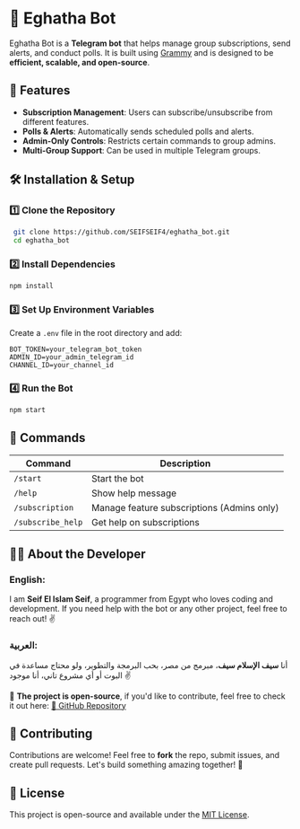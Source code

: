 # 🤖 Eghatha Bot

Eghatha Bot is a **Telegram bot** that helps manage group subscriptions, send alerts, and conduct polls. It is built using [Grammy](https://grammy.dev/) and is designed to be **efficient, scalable, and open-source**.

## 🚀 Features

- **Subscription Management**: Users can subscribe/unsubscribe from different features.
- **Polls & Alerts**: Automatically sends scheduled polls and alerts.
- **Admin-Only Controls**: Restricts certain commands to group admins.
- **Multi-Group Support**: Can be used in multiple Telegram groups.

## 🛠️ Installation & Setup

### **1️⃣ Clone the Repository**

```sh
 git clone https://github.com/SEIFSEIF4/eghatha_bot.git
 cd eghatha_bot
```

### **2️⃣ Install Dependencies**

```sh
npm install
```

### **3️⃣ Set Up Environment Variables**

Create a `.env` file in the root directory and add:

```env
BOT_TOKEN=your_telegram_bot_token
ADMIN_ID=your_admin_telegram_id
CHANNEL_ID=your_channel_id
```

### **4️⃣ Run the Bot**

```sh
npm start
```

## 📜 Commands

| Command           | Description                                |
| ----------------- | ------------------------------------------ |
| `/start`          | Start the bot                              |
| `/help`           | Show help message                          |
| `/subscription`   | Manage feature subscriptions (Admins only) |
| `/subscribe_help` | Get help on subscriptions                  |

## 👨‍💻 About the Developer

### **English:**

I am **Seif El Islam Seif**, a programmer from Egypt who loves coding and development. If you need help with the bot or any other project, feel free to reach out! ✌️

### **العربية:**

أنا **سيف الإسلام سيف**، مبرمج من مصر، بحب البرمجة والتطوير، ولو محتاج مساعدة في البوت أو أي مشروع تاني، أنا موجود ✌️

📂 **The project is open-source**, if you'd like to contribute, feel free to check it out here:
[🔗 GitHub Repository](https://github.com/SEIFSEIF4/eghatha_bot)

## 📝 Contributing

Contributions are welcome! Feel free to **fork** the repo, submit issues, and create pull requests. Let's build something amazing together! 🎉

## 📜 License

This project is open-source and available under the [MIT License](LICENSE).
